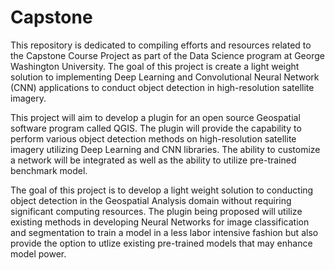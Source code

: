 # Capstone

This repository is dedicated to compiling efforts and resources related to the Capstone Course Project as part of the Data Science program at George Washington University. The goal of this project is create a light weight solution to implementing Deep Learning and Convolutional Neural Network (CNN) applications to conduct object detection in high-resolution satellite imagery.

This project will aim to develop a plugin for an open source Geospatial software program called QGIS. The plugin will provide the capability to perform various object detection methods on high-resolution satellite imagery utilizing Deep Learning and CNN libraries. The ability to customize a network will be integrated as well as the ability to utilize pre-trained benchmark model. 

The goal of this project is to develop a light weight solution to conducting object detection in the Geospatial Analysis domain without requiring significant computing resources. The plugin being proposed will utilize existing methods in developing Neural Networks for image classification and segmentation to train a model in a less labor intensive fashion but also provide the option to utlize existing pre-trained models that may enhance model power.

